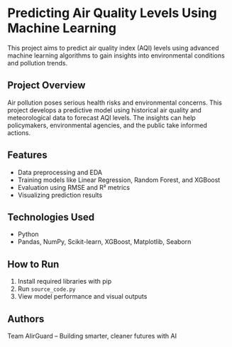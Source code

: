 # Predicting Air Quality Levels Using Machine Learning

This project aims to predict air quality index (AQI) levels using advanced machine learning algorithms to gain insights into environmental conditions and pollution trends.

## Project Overview
Air pollution poses serious health risks and environmental concerns. This project develops a predictive model using historical air quality and meteorological data to forecast AQI levels. The insights can help policymakers, environmental agencies, and the public take informed actions.

## Features
- Data preprocessing and EDA
- Training models like Linear Regression, Random Forest, and XGBoost
- Evaluation using RMSE and R² metrics
- Visualizing prediction results

## Technologies Used
- Python
- Pandas, NumPy, Scikit-learn, XGBoost, Matplotlib, Seaborn

## How to Run
1. Install required libraries with pip
2. Run `source_code.py`
3. View model performance and visual outputs

## Authors
Team AIirGuard – Building smarter, cleaner futures with AI